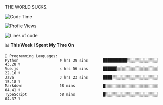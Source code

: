 THE WORLD SUCKS.

<!--START_SECTION:waka-->
![Code Time](http://img.shields.io/badge/Code%20Time-703%20hrs%206%20mins-blue)

![Profile Views](http://img.shields.io/badge/Profile%20Views-0-blue)

![Lines of code](https://img.shields.io/badge/From%20Hello%20World%20I%27ve%20Written-2.2%20million%20lines%20of%20code-blue)

📊 **This Week I Spent My Time On** 

```text
💬 Programming Languages: 
Python                   9 hrs 38 mins       ███████████░░░░░░░░░░░░░░   43.28 % 
Vue.js                   4 hrs 56 mins       ██████░░░░░░░░░░░░░░░░░░░   22.16 % 
Java                     3 hrs 23 mins       ████░░░░░░░░░░░░░░░░░░░░░   15.18 % 
Markdown                 58 mins             █░░░░░░░░░░░░░░░░░░░░░░░░   04.41 % 
TypeScript               58 mins             █░░░░░░░░░░░░░░░░░░░░░░░░   04.37 % 
```


<!--END_SECTION:waka-->
